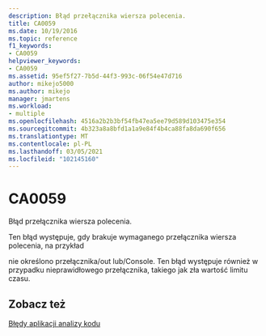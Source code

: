 ```yaml
---
description: Błąd przełącznika wiersza polecenia.
title: CA0059
ms.date: 10/19/2016
ms.topic: reference
f1_keywords:
- CA0059
helpviewer_keywords:
- CA0059
ms.assetid: 95ef5f27-7b5d-44f3-993c-06f54e47d716
author: mikejo5000
ms.author: mikejo
manager: jmartens
ms.workload:
- multiple
ms.openlocfilehash: 4516a2b2b3bf54fb47ea5ee79d589d103475e354
ms.sourcegitcommit: 4b323a8a8bfd1a1a9e84f4b4ca88fa8da690f656
ms.translationtype: MT
ms.contentlocale: pl-PL
ms.lasthandoff: 03/05/2021
ms.locfileid: "102145160"
---
```

# <a name="ca0059"></a>CA0059
Błąd przełącznika wiersza polecenia.

Ten błąd występuje, gdy brakuje wymaganego przełącznika wiersza polecenia, na przykład

nie określono przełącznika/out lub/Console. Ten błąd występuje również w przypadku nieprawidłowego przełącznika, takiego jak zła wartość limitu czasu.

## <a name="see-also"></a>Zobacz też
[Błędy aplikacji analizy kodu](../code-quality/code-analysis-application-errors.md)
